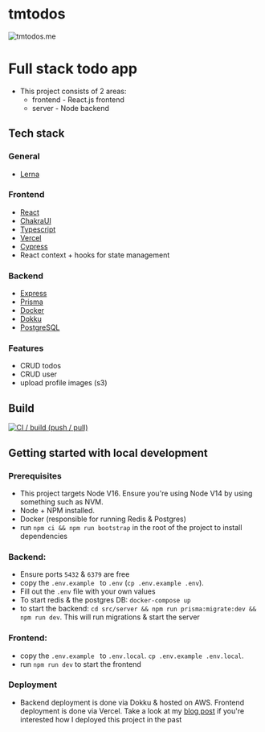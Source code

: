 # tmtodos

![tmtodos.me](https://socialify.git.ci/luke-h1/tmtodos.me/image?language=1&owner=1&pattern=Charlie%20Brown&stargazers=1&theme=Dark)


# Full stack todo app 
* This project consists of 2 areas: 
   * frontend - React.js frontend
   * server - Node backend


## Tech stack 

### General
- [Lerna](https://lerna.js.org/)

### Frontend
- [React](https://github.com/facebook/react)
- [ChakraUI](https://chakra-ui.com/)
- [Typescript](https://github.com/Microsoft/TypeScript)
- [Vercel](https://vercel.com/)
- [Cypress](https://www.cypress.io/)
- React context + hooks for state management

### Backend 
- [Express](https://github.com/expressjs)
- [Prisma](https://www.prisma.io/)
- [Docker](https://www.docker.com/)
- [Dokku](https://dokku.com/)
- [PostgreSQL](https://www.postgresql.org/)


### Features 
- CRUD todos 
- CRUD user
- upload profile images (s3)

## Build 

[![CI / build (push / pull)](https://github.com/luke-h1/tmtodos.me/actions/workflows/build.yml/badge.svg)](https://github.com/luke-h1/tmtodos.me/actions/workflows/build.yml)

## Getting started with local development 

### Prerequisites
* This project targets Node V16. Ensure you're using Node V14 by using something such as NVM. 
* Node + NPM installed.
* Docker (responsible for running Redis & Postgres)
* run `npm ci && npm run bootstrap` in the root of the project to install dependencies 

### Backend: 
* Ensure ports `5432` & `6379` are free
* copy the `.env.example ` to `.env` (`cp .env.example .env`).
* Fill out the `.env` file with your own values
* To start redis & the postgres DB: `docker-compose up`
* to start the backend: `cd src/server && npm run prisma:migrate:dev && npm run dev`. This will run migrations & start the server

### Frontend: 
* copy the `.env.example ` to `.env.local`. `cp .env.example .env.local`. 
* run `npm run dev` to start the frontend

### Deployment 
* Backend deployment is done via Dokku & hosted on AWS. Frontend deployment is done via Vercel. Take a look at my <a href="https://lhowsam.com/blog/deploying-a-full-stack-app-via-dokku/">blog post</a> if you're interested how I deployed this project in the past

<br />
